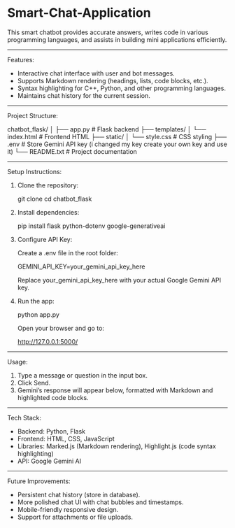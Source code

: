 # Smart-Chat-Application
This smart chatbot provides accurate answers, writes code in various programming languages, and assists in building mini applications efficiently.

---

Features:

- Interactive chat interface with user and bot messages.
- Supports Markdown rendering (headings, lists, code blocks, etc.).
- Syntax highlighting for C++, Python, and other programming languages.
- Maintains chat history for the current session.

---

Project Structure:

chatbot_flask/
│
├── app.py               # Flask backend
├── templates/
│   └── index.html       # Frontend HTML
├── static/
│   └── style.css        # CSS styling
├── .env                 # Store Gemini API key (i changed my key create your own key and use it)
└── README.txt           # Project documentation

---

Setup Instructions:

1. Clone the repository:

   git clone <your-repo-url>
   cd chatbot_flask

2. Install dependencies:

   pip install flask python-dotenv google-generativeai

3. Configure API Key:

   Create a .env file in the root folder:

   GEMINI_API_KEY=your_gemini_api_key_here 

   Replace your_gemini_api_key_here with your actual Google Gemini API key.

4. Run the app:

   python app.py

   Open your browser and go to:

   http://127.0.0.1:5000/

---

Usage:

1. Type a message or question in the input box.
2. Click Send.
3. Gemini’s response will appear below, formatted with Markdown and highlighted code blocks.

---

Tech Stack:

- Backend: Python, Flask
- Frontend: HTML, CSS, JavaScript
- Libraries: Marked.js (Markdown rendering), Highlight.js (code syntax highlighting)
- API: Google Gemini AI

---

Future Improvements:

- Persistent chat history (store in database).
- More polished chat UI with chat bubbles and timestamps.
- Mobile-friendly responsive design.
- Support for attachments or file uploads.

